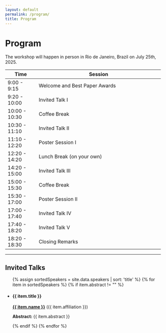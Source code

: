 ```yaml
---
layout: default
permalink: /program/
title: Program
---
```


# Program 

The workshop will happen in person in Rio de Janeiro, Brazil on July 25th, 2025.

<table class="table table-striped">
    <colgroup>
       <col span="1" style="width: 20%;">
       <col span="1" style="width: 80%;">
    </colgroup>
    <thead>
    <tr>
        <th scope="col">Time</th>
        <th scope="col">Session</th>
    </tr>
    </thead>
    <tbody>
    <tr>
        <td>9:00 - 9:15</td>
        <td>Welcome and Best Paper Awards</td>
    </tr>
    <tr>
        <td>9:20 - 10:00</td>
        <td>Invited Talk I</td>
    </tr>
    <tr>
        <td>10:00 - 10:30</td>
        <td>Coffee Break</td>
    </tr>
    <tr>
        <td>10:30 - 11:10</td>
        <td>Invited Talk II</td>
    </tr>
    <tr>
        <td>11:10 - 12:20</td>
        <td>Poster Session I</td>
    </tr>
    <tr>
        <td>12:20 - 14:20</td>
        <td>Lunch Break (on your own)</td>
    </tr>
    <tr>
        <td>14:20 - 15:00</td>
        <td>Invited Talk III</td>
    </tr>
    <tr>
        <td>15:00 - 15:30</td>
        <td>Coffee Break</td>
    </tr>
    <tr>
        <td>15:30 - 17:00</td>
        <td>Poster Session II</td>
    </tr>
    <tr>
        <td>17:00 - 17:40</td>
        <td>Invited Talk IV</td>
    </tr>
    <tr>
        <td>17:40 - 18:20</td>
        <td>Invited Talk V</td>
    </tr>
    <tr>
        <td>18:20 - 18:30</td>
        <td>Closing Remarks</td>
    </tr>
    </tbody>
</table>

---

## Invited Talks

<ul>
{% assign sortedSpeakers = site.data.speakers | sort: 'title' %}
{% for item in sortedSpeakers %}
  {% if item.abstract != "" %}
  <li>
    <h4> {{ item.title }} </h4>
    <p><a href="{{ item.url }}" target="_blank" ><strong>{{ item.name }}</strong></a> ({{ item.affiliation }})</p>
    <p><strong>Abstract: </strong>{{ item.abstract }}</p>
  </li>
  {% endif %}
{% endfor %}
</ul>


